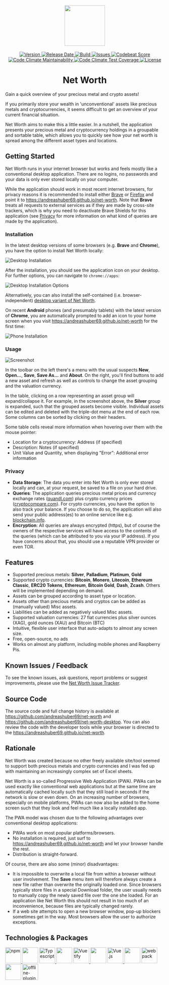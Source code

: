 <h1 align="center">
  <img width="128" src="https://raw.githubusercontent.com/andreashuber69/net-worth/master/doc/icon.svg?sanitize=true">
</h1>
<p align="center">
  <a href="https://github.com/andreashuber69/net-worth/releases/latest">
    <img src="https://img.shields.io/github/release/andreashuber69/net-worth.svg" alt="Version">
  </a>
  <a href="https://github.com/andreashuber69/net-worth/releases/latest">
    <img src="https://img.shields.io/github/release-date/andreashuber69/net-worth.svg" alt="Release Date">
  </a>
  <a href="https://travis-ci.com/andreashuber69/net-worth">
    <img src="https://travis-ci.com/andreashuber69/net-worth.svg?branch=develop" alt="Build">
  </a>
  <a href="https://github.com/andreashuber69/net-worth/issues">
    <img src="https://img.shields.io/github/issues-raw/andreashuber69/net-worth.svg" alt="Issues">
  </a>
  <a href="https://codebeat.co/projects/github-com-andreashuber69-net-worth-develop">
    <img src="https://codebeat.co/badges/22156771-8448-4d00-9b5d-5a7ec885c7f2" alt="Codebeat Score">
  </a>
  <a href="https://codeclimate.com/github/andreashuber69/net-worth/maintainability">
    <img src="https://api.codeclimate.com/v1/badges/c9f5acb5f51c8cb85c95/maintainability" alt="Code Climate Maintainability"/>
  </a>
  <a href="https://codeclimate.com/github/andreashuber69/net-worth/test_coverage">
    <img src="https://api.codeclimate.com/v1/badges/c9f5acb5f51c8cb85c95/test_coverage" alt="Code Climate Test Coverage">
  </a>
  <a href="https://github.com/andreashuber69/net-worth/blob/master/LICENSE">
    <img src="https://img.shields.io/github/license/andreashuber69/net-worth.svg" alt="License">
  </a>
</p>

<h1 align="center">Net Worth</h1>

Gain a quick overview of your precious metal and crypto assets!

If you primarily store your wealth in 'unconventional' assets like precious metals and cryptocurrencies, it seems
difficult to get an overview of your current financial situation.

Net Worth aims to make this a little easier. In a nutshell, the application presents your precious metal and
cryptocurrency holdings in a groupable and sortable table, which allows you to quickly see how your net worth is spread
among the different asset types and locations.

## Getting Started

Net Worth runs in your internet browser but works and feels mostly like a conventional desktop application. There are no
logins, no passwords and your data is only ever stored locally on your computer.

While the application should work in most recent internet browsers, for privacy reasons it is recommended to
install either [Brave](https://brave.com) or [Firefox](https://www.mozilla.org/en-US/firefox/new/) and point it to
<https://andreashuber69.github.io/net-worth>. Note that **Brave** treats all requests to external services as if
they are made by cross-site trackers, which is why you need to deactivate Brave Shields for this application (see
[Privacy](#privacy) for more information on what kind of queries are made by the application).

### Installation

In the latest desktop versions of some browsers (e.g. **Brave** and **Chrome**), you have the option to install Net
Worth locally:

![Desktop Installation](./doc/desktop-installation.png)

After the installation, you should see the application icon on your desktop. For further options, you can navigate to
`chrome://apps`:

![Desktop Installation Options](./doc/desktop-installation-options.png)

Alternatively, you can also install the self-contained (i.e. browser-independent)
[desktop variant of Net Worth](https://github.com/andreashuber69/net-worth-desktop/blob/master/README.md#installation).

On recent **Android** phones (and presumably tablets) with the latest version of **Chrome**, you are automatically
prompted to add an icon to your home screen when you visit <https://andreashuber69.github.io/net-worth> for the first
time:

![Phone Installation](./doc/phone-installation.png)

### Usage

![Screenshot](doc/screenshot.png)

In the toolbar on the left there's a menu with the usual suspects **New**, **Open...**, **Save**, **Save As...** and
**About**. On the right, you'll find buttons to add a new asset and refresh as well as controls to change the asset
grouping and the valuation currency.

In the table, clicking on a row representing an asset group will expand/collapse it. For example, in the screenshot
above, the **Silver** group is expanded, such that the grouped assets become visible. Individual assets can be edited
and deleted with the triple-dot menu at the end of each row. Some columns can be sorted by clicking on their headers.

Some table cells reveal more information when hovering over them with the mouse pointer:

- Location for a cryptocurrency: Address (if specified)
- Description: Notes (if specified)
- Unit Value and Quantity, when displaying "Error": Additional error information

### Privacy

- **Data Storage**: The data you enter into Net Worth is only ever stored locally and can, at your request, be saved to
  a file on your hard drive.
- **Queries**: The application queries precious metal prices and currency exchange rates
  ([quandl.com](https://quandl.com)) plus crypto currency prices ([cryptocompare.com](https://cryptocompare.com)). For
  crypto currencies, you have the option to also track your balance. If you choose to do so, the application will also
  send your public address(es) to an online service like e.g. [blockchain.info](https://blockchain.info).
- **Encryption**: All queries are always encrypted (https), but of course the owners of the respective services will
  have access to the contents of the queries (which can be attributed to you via your IP address). If you have concerns
  about that, you should use a reputable VPN provider or even TOR.

## Features

- Supported precious metals: **Silver**, **Palladium**, **Platinum**, **Gold**
- Supported crypto currencies: **Bitcoin**, **Monero**, **Litecoin**, **Ethereum Classic**, **ERC20 Tokens**,
  **Ethereum**, **Bitcoin Gold**, **Dash**, **Zcash**. Others will be implemented depending on demand.
- Assets can be grouped according to asset type or location.
- Assets other than precious metals and cryptos can be added as (manually valued) Misc assets.
- Liabilities can be added as negatively valued Misc assets.
- Supported valuation currencies: 27 fiat currencies plus silver ounces (XAG), gold ounces (XAU) and Bitcoin (BTC)
- Intuitive, flexible user interface that auto-adapts to almost any screen size.
- Free, open-source, no ads
- Works on almost any platform, including mobile phones and Raspberry Pis.

## Known Issues / Feedback

To see the known issues, ask questions, report problems or suggest improvements, please use the
[Net Worth Issue Tracker](https://github.com/andreashuber69/net-worth/issues).

## Source Code

The source code and full change history is available at <https://github.com/andreashuber69/net-worth> and
<https://github.com/andreashuber69/net-worth-desktop>. You can also review the code with the developer tools while your
browser is directed to the <https://andreashuber69.github.io/net-worth>.

## Rationale

Net Worth was created because no other freely available site/tool seemed to support both precious metals and crypto
currencies and I was fed up with maintaining an increasingly complex set of Excel sheets.

Net Worth is a so-called Progressive Web Application (PWA). PWAs can be used exactly like conventional web applications
but at the same time are automatically cached locally such that they still load in seconds if the network is slow or even
down. On an increasing number of browsers, especially on mobile platforms, PWAs can now also be added to the home screen
such that they look and feel much like a locally installed app.

The PWA model was chosen due to the following advantages over conventional desktop applications:

- PWAs work on most popular platforms/browsers.
- No installation is required, just surf to <https://andreashuber69.github.io/net-worth> and let your browser handle the
  rest.
- Distribution is straight-forward.

Of course, there are also some (minor) disadvantages:

- It is impossible to overwrite a local file from within a browser without user involvement. The **Save** menu item
  will therefore always create a new file rather than overwrite the originally loaded one. Since browsers typically
  store files in a special Download folder, the user usually needs to manually copy the newly saved file over the one
  she loaded. For an application like Net Worth this should not result in too much of an inconvenience, because files
  are typically changed rarely.
- If a web site attempts to open a new browser window, pop-up blockers sometimes get in the way. Most browsers allow the
  user to authorize exceptions.

## Technologies & Packages

<p>
  <a href="https://www.npmjs.com/">
    <img src="./doc/npm.png" alt="npm" title="npm" height="50">
  </a>
  <img src="./doc/spacer.svg?sanitize=true" height="50">
  <a href="http://typescriptlang.org">
    <img src="./doc/typescript.png" alt="Typescript" title="Typescript" height="50">
  </a>
  <img src="./doc/spacer.svg?sanitize=true" height="50">
  <a href="https://vuetifyjs.com">
    <img src="./doc/vuetify.svg?sanitize=true" alt="Vuetify" title="Vuetify" height="50">
  </a>
  <img src="./doc/spacer.svg?sanitize=true" height="50">
  <a href="https://vuejs.org">
    <img src="./doc/vuejs.png" alt="Vue.js" title="Vue.js" height="50">
  </a>
  <img src="./doc/spacer.svg?sanitize=true" height="50">
  <a href="https://webpack.js.org/">
    <img src="./doc/webpack.svg?sanitize=true" alt="webpack" title="webpack" height="50">
  </a>
  <img src="./doc/spacer.svg?sanitize=true" height="50">
  <a href="https://www.npmjs.com/package/offline-plugin">
    <img src="./doc/offline-plugin.svg?sanitize=true" alt="offline-plugin" title="offline-plugin" height="50">
  </a>
</p>
